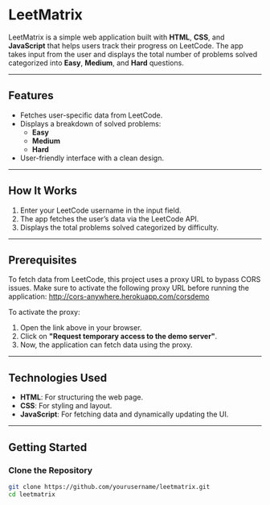 # LeetMatrix

LeetMatrix is a simple web application built with **HTML**, **CSS**, and **JavaScript** that helps users track their progress on LeetCode. The app takes input from the user and displays the total number of problems solved categorized into **Easy**, **Medium**, and **Hard** questions.

---

## Features
- Fetches user-specific data from LeetCode.
- Displays a breakdown of solved problems:
  - **Easy**
  - **Medium**
  - **Hard**
- User-friendly interface with a clean design.

---

## How It Works
1. Enter your LeetCode username in the input field.
2. The app fetches the user’s data via the LeetCode API.
3. Displays the total problems solved categorized by difficulty.

---

## Prerequisites
To fetch data from LeetCode, this project uses a proxy URL to bypass CORS issues. Make sure to activate the following proxy URL before running the application:
http://cors-anywhere.herokuapp.com/corsdemo


To activate the proxy:
1. Open the link above in your browser.
2. Click on **"Request temporary access to the demo server"**.
3. Now, the application can fetch data using the proxy.

---

## Technologies Used
- **HTML**: For structuring the web page.
- **CSS**: For styling and layout.
- **JavaScript**: For fetching data and dynamically updating the UI.

---

## Getting Started
### Clone the Repository
```bash
git clone https://github.com/yourusername/leetmatrix.git
cd leetmatrix

